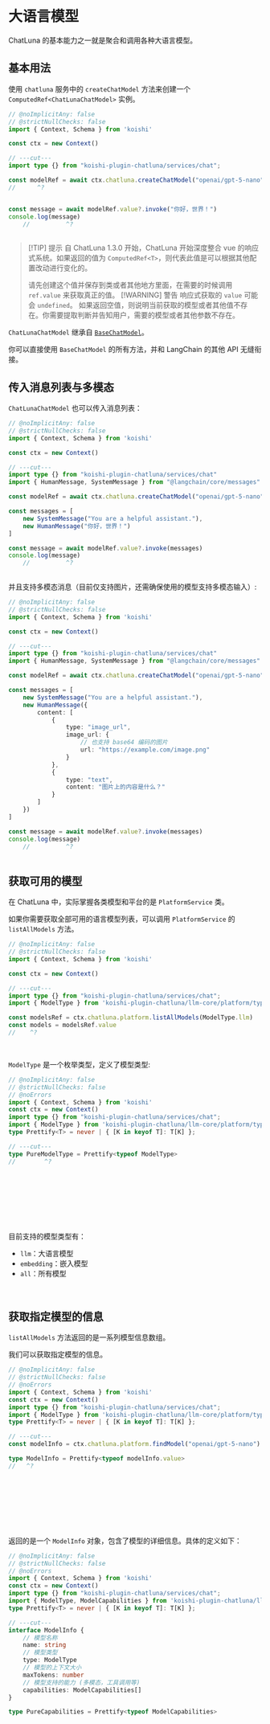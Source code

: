 # 大语言模型

ChatLuna 的基本能力之一就是聚合和调用各种大语言模型。

## 基本用法

使用 `chatluna` 服务中的 `createChatModel` 方法来创建一个 `ComputedRef<ChatLunaChatModel>` 实例。

```ts twoslash
// @noImplicitAny: false
// @strictNullChecks: false
import { Context, Schema } from 'koishi'

const ctx = new Context()

// ---cut---
import type {} from "koishi-plugin-chatluna/services/chat";

const modelRef = await ctx.chatluna.createChatModel("openai/gpt-5-nano")
//      ^?


const message = await modelRef.value?.invoke("你好，世界！")
console.log(message)
    //          ^?
 

```

> [!TIP] 提示
> 自 ChatLuna 1.3.0 开始，ChatLuna 开始深度整合 vue 的响应式系统。如果返回的值为 `ComputedRef<T>`，则代表此值是可以根据其他配置改动进行变化的。
>
> 请先创建这个值并保存到类或者其他地方里面，在需要的时候调用 `ref.value` 来获取真正的值。
> [!WARNING] 警告
> 响应式获取的 `value` 可能会 `undefined`。
> 如果返回空值，则说明当前获取的模型或者其他值不存在。你需要提取判断并告知用户，需要的模型或者其他参数不存在。

`ChatLunaChatModel` 继承自 [`BaseChatModel`](https://v03.api.js.langchain.com/classes/_langchain_core.language_models_chat_models.BaseChatModel.html)。

你可以直接使用 `BaseChatModel` 的所有方法，并和 LangChain 的其他 API 无缝衔接。

## 传入消息列表与多模态

`ChatLunaChatModel` 也可以传入消息列表：

```ts twoslash
// @noImplicitAny: false
// @strictNullChecks: false
import { Context, Schema } from 'koishi'

const ctx = new Context()

// ---cut---
import type {} from "koishi-plugin-chatluna/services/chat"
import { HumanMessage, SystemMessage } from "@langchain/core/messages"

const modelRef = await ctx.chatluna.createChatModel("openai/gpt-5-nano")

const messages = [
    new SystemMessage("You are a helpful assistant."),
    new HumanMessage("你好，世界！")
]

const message = await modelRef.value?.invoke(messages)
console.log(message)
    //          ^?
 

```

并且支持多模态消息（目前仅支持图片，还需确保使用的模型支持多模态输入）:

```ts twoslash
// @noImplicitAny: false
// @strictNullChecks: false
import { Context, Schema } from 'koishi'

const ctx = new Context()

// ---cut---
import type {} from "koishi-plugin-chatluna/services/chat"
import { HumanMessage, SystemMessage } from "@langchain/core/messages"

const modelRef = await ctx.chatluna.createChatModel("openai/gpt-5-nano")

const messages = [
    new SystemMessage("You are a helpful assistant."),
    new HumanMessage({
        content: [
            {
                type: "image_url",
                image_url: {
                    // 也支持 base64 编码的图片
                    url: "https://example.com/image.png"
                }
            },
            {
                type: "text",
                content: "图片上的内容是什么？"
            }
        ]
    })
]

const message = await modelRef.value?.invoke(messages)
console.log(message)
    //          ^?
 

```

## 获取可用的模型

在 ChatLuna 中，实际掌握各类模型和平台的是 `PlatformService` 类。

如果你需要获取全部可用的语言模型列表，可以调用 `PlatformService` 的 `listAllModels` 方法。

```ts twoslash
// @noImplicitAny: false
// @strictNullChecks: false
import { Context, Schema } from 'koishi'

const ctx = new Context()

// ---cut---
import type {} from "koishi-plugin-chatluna/services/chat";
import { ModelType } from 'koishi-plugin-chatluna/llm-core/platform/types'

const modelsRef = ctx.chatluna.platform.listAllModels(ModelType.llm)
const models = modelsRef.value
//    ^?
```

<br>

`ModelType` 是一个枚举类型，定义了模型类型:

```ts twoslash
// @noImplicitAny: false
// @strictNullChecks: false
// @noErrors
import { Context, Schema } from 'koishi'
const ctx = new Context()
import type {} from "koishi-plugin-chatluna/services/chat";
import { ModelType } from 'koishi-plugin-chatluna/llm-core/platform/types'
type Prettify<T> = never | { [K in keyof T]: T[K] };

// ---cut---
type PureModelType = Prettify<typeof ModelType>
//        ^?
```
  
<br><br><br><br><br><br>

目前支持的模型类型有：

- `llm`：大语言模型
- `embedding`：嵌入模型
- `all`：所有模型

<br>

## 获取指定模型的信息

`listAllModels` 方法返回的是一系列模型信息数组。

我们可以获取指定模型的信息。

```ts twoslash
// @noImplicitAny: false
// @strictNullChecks: false
// @noErrors
import { Context, Schema } from 'koishi'
const ctx = new Context()
import type {} from "koishi-plugin-chatluna/services/chat";
import { ModelType } from 'koishi-plugin-chatluna/llm-core/platform/types'
type Prettify<T> = never | { [K in keyof T]: T[K] };

// ---cut---
const modelInfo = ctx.chatluna.platform.findModel("openai/gpt-5-nano")

type ModelInfo = Prettify<typeof modelInfo.value>
//   ^?

```

<br><br><br><br><br><br>

返回的是一个 `ModelInfo` 对象，包含了模型的详细信息。具体的定义如下：

```ts twoslash
// @noImplicitAny: false
// @strictNullChecks: false
// @noErrors
import { Context, Schema } from 'koishi'
const ctx = new Context()
import type {} from "koishi-plugin-chatluna/services/chat";
import { ModelType, ModelCapabilities } from 'koishi-plugin-chatluna/llm-core/platform/types'
type Prettify<T> = never | { [K in keyof T]: T[K] };

// ---cut---
interface ModelInfo {
    // 模型名称
    name: string
    // 模型类型
    type: ModelType
    // 模型的上下文大小
    maxTokens: number
    // 模型支持的能力 (多模态，工具调用等)
    capabilities: ModelCapabilities[]
}

type PureCapabilities = Prettify<typeof ModelCapabilities>
```
